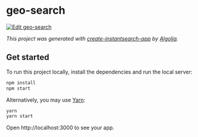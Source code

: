 # geo-search

[![Edit geo-search](https://codesandbox.io/static/img/play-codesandbox.svg)](https://codesandbox.io/s/github/algolia/doc-code-samples/tree/fix-angular-12/angular-instantsearch/geo-search)

_This project was generated with [create-instantsearch-app](https://github.com/algolia/create-instantsearch-app) by [Algolia](https://algolia.com)._

## Get started

To run this project locally, install the dependencies and run the local server:

```sh
npm install
npm start
```

Alternatively, you may use [Yarn](https://http://yarnpkg.com/):

```sh
yarn
yarn start
```

Open http://localhost:3000 to see your app.
